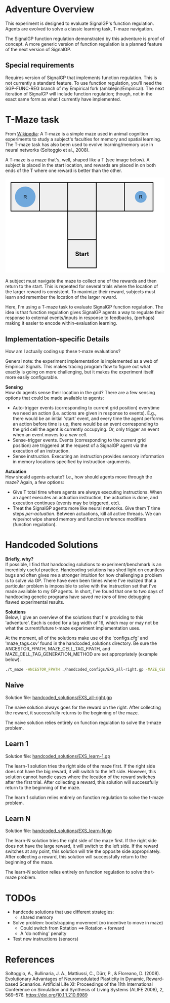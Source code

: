 # Adventure Overview

This experiment is designed to evaluate SignalGP's function regulation. Agents are evolved to solve a classic learning task, T-maze navigation. 

The SignalGP function regulation demonstrated by this adventure is proof of concept. A more generic version of function regulation is a planned feature of the next version of SignalGP. 

## Special requirements
Requires version of SignalGP that implements function regulation. This is not currently a standard feature. To use function regulation, you'll need the SGP-FUNC-REG branch of my Empirical fork (amlalejini/Empirical). The next iteration of SignalGP will include function regulation; though, not in the exact same form as what I currently have implemented. 

# T-Maze task
From [Wikipedia](https://en.wikipedia.org/wiki/T-maze): A T-maze is a simple maze used in animal cognition experiments to study a subject's faculties for memory and spatial learning. 
The T-maze task has also been used to evolve learning/memory use in neural networks (Soltoggio et al., 2008). 

A T-maze is a maze that's, well, shaped like a T (see image below). A subject is placed in the start location, and rewards are placed in on both ends of the T where one reward is better than the other. 

![t-maze](../../misc/imgs/t-maze.png)

A subject must navigate the maze to collect one of the rewards and then return to the start. This is repeated for several trials where the location of the larger reward is consistent. To maximize their reward, subjects must learn and remember the location of the larger reward.

Here, I'm using a T-maze task to evaluate SignalGP function regulation. The idea is that function regulation gives SignalGP agents a way to regulate their response to external events/inputs in response to feedbacks, (perhaps) making it easier to encode within-evaluation learning. 

## Implementation-specific Details
How am I actually coding up these t-maze evaluations? 

General note: the experiment implementation is implemented as a web of Empirical Signals. This makes tracing program flow to figure out what exactly is going on more challenging, but it makes the experiment itself more easily configurable. 

**Sensing** <br>
How do agents sense their location in the grid? There are a few sensing options that could be made available to agents:
- Auto-trigger events (corresponding to current grid position) everytime we need an action (i.e. actions are given in response to events). E.g., there would be an initial 'start' event, and every time the agent performs an action before time is up, there would be an event corresponding to the grid cell the agent is currently occupying. Or, only trigger an event when an event moves to a *new* cell. 
- Sense-trigger events. Events (corresponding to the current grid position) are triggered at the request of a SignalGP agent via the execution of an instruction. 
- Sense instruction. Executing an instruction provides sensory information in memory locations specified by instruction-arguments. 

**Actuation** <br>
How should agents actuate? I.e., how should agents move through the maze? Again, a few options:
- Give T total time where agents are always executing instructions. When an agent executes an actuation instruction, the actuation is done, and execution continues (events may be triggered, etc). 
- Treat the SignalGP agents more like neural networks. Give them T time steps *per-actuation*. Between actuations, kill all active threads. We can wipe/not wipe shared memory and function reference modifiers (function regulation). 

# Handcoded Solutions
**Briefly, why?** <br>
If possible, I find that handcoding solutions to experiment/benchmark is an incredibly useful practice. Handcoding solutions has shed light on countless bugs and often gives me a stronger intuition for how challenging a problem is to solve via GP. There have even been times where I've realized that a particular problem is impossible to solve with the instruction set that I've made available to my GP agents. In short, I've found that one to two days of handcoding genetic programs have saved me _tons_ of time debugging flawed experimental results. 

**Solutions** <br>
Below, I give an overview of the solutions that I'm providing to this 'adventure'. Each is coded for a tag width of 16, which may or may not be what the current/future t-maze experiment implementation uses. 

At the moment, all of the solutions make use of the 'configs.cfg' and 'maze_tags.csv' found in the handcoded_solutions directory. Be sure the ANCESTOR_FPATH, MAZE_CELL_TAG_FPATH, and MAZE_CELL_TAG_GENERATION_METHOD are set appropriately (example below).

```bash
./t_maze -ANCESTOR_FPATH ./handcoded_configs/EXS_all-right.gp -MAZE_CELL_TAG_FPATH ./handcoded_configs/maze_tags.csv -MAZE_CELL_TAG_GENERATION_METHOD 1 -MAZE_TRIAL_CNT 10
```

## Naive
Solution file: [handcoded_solutions/EXS_all-right.gp](handcoded_solutions/EXS_all-right.gp)

The naive solution always goes for the reward on the right. After collecting the reward, it successfully returns to the beginning of the maze. 

The naive solution relies entirely on function regulation to solve the t-maze problem. 

## Learn 1
Solution file: [handcoded_solutions/EXS_learn-1.gp](handcoded_solutions/EXS_learn-1.gp)

The learn-1 solution tries the right side of the maze first. If the right side does not have the big reward, it will switch to the left side. However, this solution cannot handle cases where the location of the reward switches after the first trial. After collecting a reward, this solution will successfully return to the beginning of the maze. 

The learn 1 solution relies entirely on function regulation to solve the t-maze problem. 

## Learn N
Solution file: [handcoded_solutions/EXS_learn-N.gp](handcoded_solutions/EXS_learn-N.gp)

The learn-N solution tries the right side of the maze first. If the right side does not have the large reward, it will switch to the left side. If the reward switches at any point, this solution will trie the opposite side appropriately. After collecting a reward, this solution will successfully return to the beginning of the maze. 

The learn-N solution relies entirely on function regulation to solve the t-maze problem. 

# TODOs
- handcode solutions that use different strategies:
  - shared memory
- Solve problem: bootstrapping movement (no incentive to move in maze)
  - Could switch from Rotation ==> Rotation + forward
  - A 'do nothing' penalty
- Test new instructions (sensors)


# References
Soltoggio, A., Bullinaria, J. A., Mattiussi, C., Dürr, P., & Floreano, D. (2008). Evolutionary Advantages of Neuromodulated Plasticity in Dynamic, Reward-based Scenarios. Artificial Life XI: Proceedings of the 11th International Conference on Simulation and Synthesis of Living Systems (ALIFE 2008), 2, 569–576. https://doi.org/10.1.1.210.6989